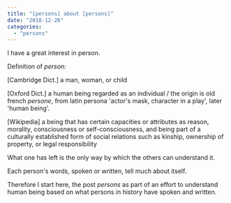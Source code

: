 ```yaml
---
title: "[persons] about [persons]"
date: "2018-12-26"
categories: 
  - "persons"
---
```


I have a great interest in person.

Definition of _person:_  
  
\[Cambridge Dict.\] a man, woman, or child  
  
\[Oxford Dict.\] a human being regarded as an individual / the origin is old french _persone_, from latin persona 'actor's mask, character in a play', later 'human being'.  
  
\[Wikipedia\] a being that has certain capacities or attributes as reason, morality, consciousness or self-consciousness, and being part of a culturally established form of social relations such as kinship, ownership of property, or legal responsibility  

  

What one has left is the only way by which the others can understand it.

Each person's words, spoken or written, tell much about itself.

Therefore I start here, the post _persons_ as part of an effort to understand human being based on what persons in history have spoken and written.
